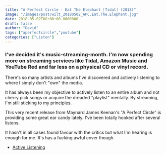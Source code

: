 ```yaml
---
title: "A Perfect Circle - Eat The Elephant [Tidal] (2018)"
image: "/images/post/wilt_20180502_APC.Eat.The.Elephant.jpg"
date: 2018-05-02T00:00:00.0000000
draft: false
author: "David"
tags: ["aperfectcircle","youtube"]
categories: ["Listen"]
---
```

### I've decided it's music-streaming-month. I'm now spending more on streaming services like Tidal, Amazon Music and YouTube Red and far less on a physical CD or vinyl record.  
There's so many artists and albums I've discovered and actively listening to where I simply don't "own" the media. 

 It has always been my objective to actively listen to an entire album and not cherry pick songs or acquire the dreaded "playlist" mentally. By streaming, I'm still sticking to my principles. 

 This very recent release from Maynard James Keenan's "A Perfect Circle" is providing some great ear candy lately. I've been totally hooked after several listens.   
  
It hasn't in all cases found favour with the critics but what I'm hearing is enough for me. It's has a fucking awful cover though.

-  [Active Listening](http://www.shutupandlisten.co.nz/listening)